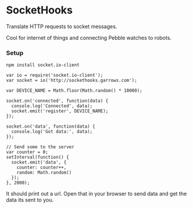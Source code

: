 # SocketHooks

Translate HTTP requests to socket messages.

Cool for internet of things and connecting Pebble watches to robots.

### Setup

`npm install socket.io-client`

```
var io = require('socket.io-client');
var socket = io('http://sockethooks.garrows.com');

var DEVICE_NAME = Math.floor(Math.random() * 10000);

socket.on('connected', function(data) {
  console.log('Connected', data);
  socket.emit('register', DEVICE_NAME);
});

socket.on('data', function(data) {
  console.log('Got data:', data);
});

// Send some to the server
var counter = 0;
setInterval(function() {
  socket.emit('data', {
    counter: counter++,
    random: Math.random()
  });
}, 2000);
```


It should print out a url. Open that in your browser to send data and get the data its sent to you.
